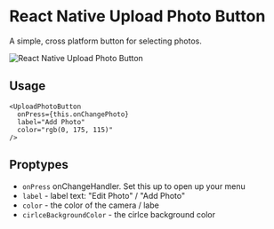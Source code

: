 # React Native Upload Photo Button

A simple, cross platform button for selecting photos.

![React Native Upload Photo Button]('./screenshots/screenshot.png')

## Usage

```es6
<UploadPhotoButton
  onPress={this.onChangePhoto}
  label="Add Photo"
  color="rgb(0, 175, 115)"
/>
```

## Proptypes

- `onPress` onChangeHandler. Set this up to open up your menu
- `label` - label text: "Edit Photo" / "Add Photo"
- `color` - the color of the camera / labe
- `cirlceBackgroundColor` - the cirlce background color
